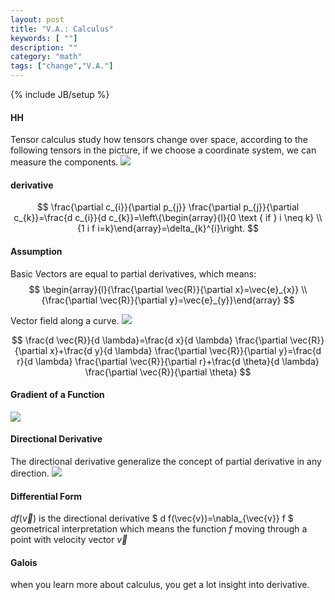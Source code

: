 ```yaml
---
layout: post
title: "V.A.: Calculus"
keywords: [ ""]
description: ""
category: "math"
tags: ["change","V.A."]
---
```

{% include JB/setup %}

#### HH
Tensor calculus study how tensors change over space, according to the following
tensors in the picture, if we choose a coordinate system, we can measure the
components.
<img src="{{IMAGE_PATH}}/math-change-tensor-calculus.png" >

#### derivative


$$
\frac{\partial c_{i}}{\partial p_{j}} \frac{\partial p_{j}}{\partial
c_{k}}=\frac{d c_{i}}{d c_{k}}=\left\{\begin{array}{l}{0 \text { if } i \neq k}
\\ {1 i f i=k}\end{array}=\delta_{k}^{i}\right.
$$


#### Assumption
Basic Vectors are equal to partial derivatives, which means:
$$
\begin{array}{l}{\frac{\partial \vec{R}}{\partial x}=\vec{e}_{x}} \\
{\frac{\partial \vec{R}}{\partial y}=\vec{e}_{y}}\end{array}
$$


Vector field along a curve.
<img src="{{IMAGE_PATH}}/math-change-tensor-calculus-derivative.png" >


$$
\frac{d \vec{R}}{d \lambda}=\frac{d x}{d \lambda} \frac{\partial
\vec{R}}{\partial x}+\frac{d y}{d \lambda} \frac{\partial \vec{R}}{\partial
y}=\frac{d r}{d \lambda} \frac{\partial \vec{R}}{\partial r}+\frac{d \theta}{d
\lambda} \frac{\partial \vec{R}}{\partial \theta}
$$

#### Gradient of a Function

<img src="{{IMAGE_PATH}}/math-change-tensor-calculus-gradient.png" >

#### Directional Derivative
The directional derivative generalize the concept of partial derivative in any
direction.
<img src="{{IMAGE_PATH}}/math-change-tensor-calculus-directional-derivative.png" >


#### Differential Form
$d f(\vec{v})$ is the directional derivative $
d f(\vec{v})=\nabla_{\vec{v}} f
$
geometrical interpretation which means the function $f$ moving through a point
with velocity vector $\vec{v}$ 


#### Galois
when you learn more about calculus, you get a lot insight into derivative.



